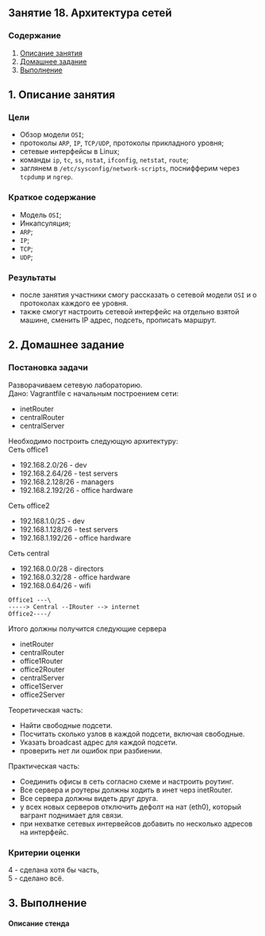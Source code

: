 ## Занятие 18. Архитектура сетей
### Содержание
1. [Описание занятия](#description)  
2. [Домашнее задание](#homework)  
3. [Выполнение](#exec)  

## 1. Описание занятия <a name="description"></a>
### Цели
- Обзор модели `OSI`;  
- протоколы `ARP`, `IP`, `TCP/UDP`, протоколы прикладного уровня;  
- сетевые интерфейсы в Linux;  
- команды `ip`, `tc`, `ss`, `nstat`, `ifconfig`, `netstat`, `route`;  
- заглянем в `/etc/sysconfig/network-scripts`, поснифферим через `tcpdump` и `ngrep`.  

### Краткое содержание
- Модель `OSI`;  
- Инкапсуляция;  
- `ARP`;  
- `IP`;  
- `TCP`;  
- `UDP`;  

### Результаты
- после занятия участники смогу рассказать о сетевой модели `OSI` и о протоколах каждого ее уровня.  
- также смогут настроить сетевой интерфейс на отдельно взятой машине, сменить IP адрес, подсеть, прописать маршрут.  

## 2. Домашнее задание  <a name="homework"></a>
### Постановка задачи
Разворачиваем сетевую лабораторию.  
Дано: Vagrantfile с начальным построением сети:  
- inetRouter  
- centralRouter  
- centralServer  

Необходимо построить следующую архитектуру:  
Сеть office1  
- 192.168.2.0/26 - dev  
- 192.168.2.64/26 - test servers  
- 192.168.2.128/26 - managers  
- 192.168.2.192/26 - office hardware  

Сеть office2  
- 192.168.1.0/25 - dev  
- 192.168.1.128/26 - test servers  
- 192.168.1.192/26 - office hardware  

Сеть central  
- 192.168.0.0/28 - directors  
- 192.168.0.32/28 - office hardware  
- 192.168.0.64/26 - wifi  

```
Office1 ---\
-----> Central --IRouter --> internet
Office2----/
```
Итого должны получится следующие сервера
- inetRouter
- centralRouter
- office1Router
- office2Router
- centralServer
- office1Server
- office2Server

Теоретическая часть:  
- Найти свободные подсети.  
- Посчитать сколько узлов в каждой подсети, включая свободные.  
- Указать broadcast адрес для каждой подсети.  
- проверить нет ли ошибок при разбиении.  

Практическая часть:  
- Соединить офисы в сеть согласно схеме и настроить роутинг.  
- Все сервера и роутеры должны ходить в инет черз inetRouter.  
- Все сервера должны видеть друг друга.  
- у всех новых серверов отключить дефолт на нат (eth0), который вагрант поднимает для связи.  
- при нехватке сетевых интервейсов добавить по несколько адресов на интерфейс.  

### Критерии оценки
4 - сделана хотя бы часть,  
5 - сделано всё.  

## 3. Выполнение <a name="exec"></a>  
#### Описание стенда
